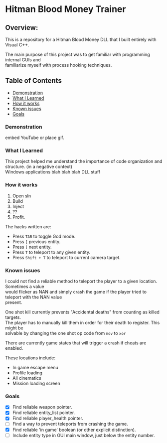 # Hitman Blood Money Trainer
  
## Overview:
This is a repository for a Hitman Blood Money DLL that I built entirely with Visual C++.

The main purpose of this project was to get familiar with programming internal GUIs and  
familiarize myself with process hooking techniques.

## Table of Contents
  - [Demonstration](#demonstration)
  - [What I Learned](#what-i-learned)
  - [How it works](#how-it-works)
  - [Known issues](#known-issues)
  - [Goals](#Goals)
  
### Demonstration
embed YouTube or place gif.

### What I Learned
This project helped me understand the importance of code organization and structure. (in a negative context)  
Windows applications blah blah blah DLL stuff  

### How it works
1. Open sln
2. Build
3. Inject
4. ??
5. Profit.

The hacks written are:
- Press <code>TAB</code> to toggle God mode.
- Press <code>[</code> previous entity.
- Press <code>]</code> next entity.
- Press <code>T</code> to teleport to any given entity.
- Press <code>Shift + T</code> to teleport to current camera target.

### Known issues
I could not find a reliable method to teleport the player to a given location. Sometimes a value  
would flicker as NAN and simply crash the game if the player tried to teleport with the NAN value  
present.

One shot kill currently prevents "Accidental deaths" from counting as killed targets.  
The player has to manually kill them in order for their death to register. This might be  
solvable by changing the one shot op code from <code>mov</code> to <code>xor</code>

There are currently game states that will trigger a crash if cheats are enabled.

These locations include:
- In game escape menu
- Profile loading
- All cinematics
- Mission loading screen

### Goals
 - [x] Find reliable weapon pointer.
 - [x] Find reliable entity_list pointer.
 - [x] Find reliable player_health pointer.
 - [ ] Find a way to prevent teleports from crashing the game.
 - [x] Find reliable 'in game' boolean (or other explicit distinction).
 - [ ] Include entity type in GUI main window, just below the  entity number.
